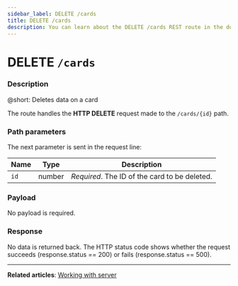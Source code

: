 ```yaml
---
sidebar_label: DELETE /cards
title: DELETE /cards
description: You can learn about the DELETE /cards REST route in the documentation of the DHTMLX JavaScript Kanban library. Browse developer guides and API reference, try out code examples and live demos, and download a free 30-day evaluation version of DHTMLX Kanban.
---
```


# DELETE `/cards`

### Description

@short: Deletes data on a card

The route handles the **HTTP DELETE** request made to the `/cards/{id}` path. 

### Path parameters

The next parameter is sent in the request line:

| Name       | Type        | Description |
| ---------- | ----------- | ----------- |
| `id`       |  number     | *Required*. The ID of the card to be deleted.|

### Payload

No payload is required.

### Response

No data is returned back. The HTTP status code shows whether the request succeeds (response.status == 200) or fails (response.status == 500).

---

**Related articles**: [Working with server](guides/working_with_server.md)
